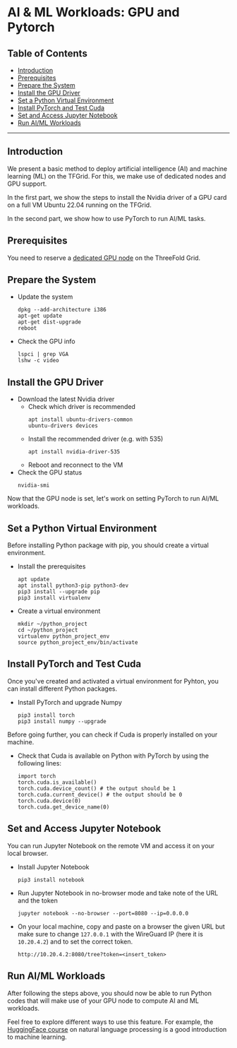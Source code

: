 <h1> AI & ML Workloads: GPU and Pytorch</h1>

<h2> Table of Contents </h2>

- [Introduction](#introduction)
- [Prerequisites](#prerequisites)
- [Prepare the System](#prepare-the-system)
- [Install the GPU Driver](#install-the-gpu-driver)
- [Set a Python Virtual Environment](#set-a-python-virtual-environment)
- [Install PyTorch and Test Cuda](#install-pytorch-and-test-cuda)
- [Set and Access Jupyter Notebook](#set-and-access-jupyter-notebook)
- [Run AI/ML Workloads](#run-aiml-workloads)

***

## Introduction

We present a basic method to deploy artificial intelligence (AI) and machine learning (ML) on the TFGrid. For this, we make use of dedicated nodes and GPU support.

In the first part, we show the steps to install the Nvidia driver of a GPU card on a full VM Ubuntu 22.04 running on the TFGrid.

In the second part, we show how to use PyTorch to run AI/ML tasks.

## Prerequisites

You need to reserve a [dedicated GPU node](../../dashboard/deploy/node_finder.md#dedicated-nodes) on the ThreeFold Grid.

## Prepare the System

- Update the system
    ```
    dpkg --add-architecture i386
    apt-get update
    apt-get dist-upgrade
    reboot
    ```
- Check the GPU info
    ```
    lspci | grep VGA
    lshw -c video
    ```

## Install the GPU Driver

- Download the latest Nvidia driver
  - Check which driver is recommended
      ```
      apt install ubuntu-drivers-common
      ubuntu-drivers devices
      ```
  - Install the recommended driver (e.g. with 535)
      ```
      apt install nvidia-driver-535
      ```
  - Reboot and reconnect to the VM
- Check the GPU status
    ```
    nvidia-smi
    ```

Now that the GPU node is set, let's work on setting PyTorch to run AI/ML workloads.

## Set a Python Virtual Environment

Before installing Python package with pip, you should create a virtual environment.

- Install the prerequisites
  ```
  apt update
  apt install python3-pip python3-dev
  pip3 install --upgrade pip
  pip3 install virtualenv
  ```
- Create a virtual environment
  ```
  mkdir ~/python_project
  cd ~/python_project
  virtualenv python_project_env
  source python_project_env/bin/activate
  ```

## Install PyTorch and Test Cuda

Once you've created and activated a virtual environment for Pyhton, you can install different Python packages.

- Install PyTorch and upgrade Numpy
    ```
    pip3 install torch
    pip3 install numpy --upgrade
    ```

Before going further, you can check if Cuda is properly installed on your machine.

- Check that Cuda is available on Python with PyTorch by using the following lines:
    ```
    import torch
    torch.cuda.is_available()
    torch.cuda.device_count() # the output should be 1
    torch.cuda.current_device() # the output should be 0
    torch.cuda.device(0)
    torch.cuda.get_device_name(0)
    ```

## Set and Access Jupyter Notebook

You can run Jupyter Notebook on the remote VM and access it on your local browser.

- Install Jupyter Notebook 
    ```
    pip3 install notebook
    ```
- Run Jupyter Notebook in no-browser mode and take note of the URL and the token
  ```
  jupyter notebook --no-browser --port=8080 --ip=0.0.0.0
  ```
- On your local machine, copy and paste on a browser the given URL but make sure to change `127.0.0.1` with the WireGuard IP (here it is `10.20.4.2`) and to set the correct token.
  ```
  http://10.20.4.2:8080/tree?token=<insert_token>
  ```

## Run AI/ML Workloads

After following the steps above, you should now be able to run Python codes that will make use of your GPU node to compute AI and ML workloads.

Feel free to explore different ways to use this feature. For example, the [HuggingFace course](https://huggingface.co/learn/nlp-course/chapter1/1) on natural language processing is a good introduction to machine learning.